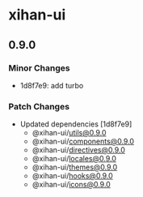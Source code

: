 # xihan-ui

## 0.9.0

### Minor Changes

- 1d8f7e9: add turbo

### Patch Changes

- Updated dependencies [1d8f7e9]
  - @xihan-ui/utils@0.9.0
  - @xihan-ui/components@0.9.0
  - @xihan-ui/directives@0.9.0
  - @xihan-ui/locales@0.9.0
  - @xihan-ui/themes@0.9.0
  - @xihan-ui/hooks@0.9.0
  - @xihan-ui/icons@0.9.0
